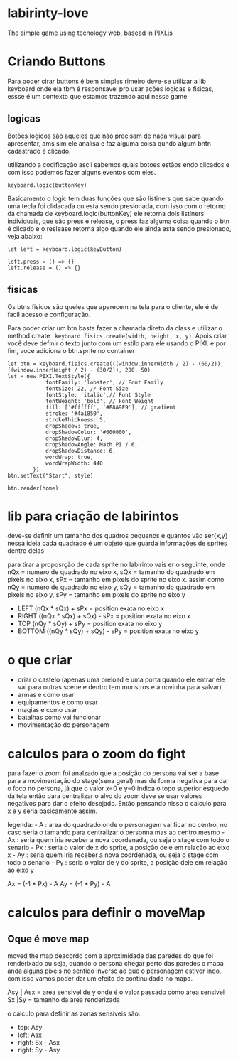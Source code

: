 # labirinty-love
The simple game using tecnology web, basead in PIXI.js

# Criando Buttons

Para poder cirar buttons é bem simples rimeiro deve-se utilizar a lib keyboard onde ela tbm é responsavel pro usar
ações logicas e fisicas, essse é um contexto que estamos trazendo aqui nesse game

## logicas

Botões logicos são aqueles que não precisam de nada visual para apresentar, ams sim ele analisa e faz alguma coisa qundo algum bntn cadastrado é clicado.

utilizando a codificação ascii sabemos quais botoes estãos endo clicados e com isso podemos fazer alguns eventos com eles.

```
keyboard.logic(buttonKey)
```

Basicamento o logic tem duas funções que são listiners que sabe quando uma tecla foi clidacada ou esta sendo presionada, com isso com o retorno da chamada de keyboard.logic(buttonKey) ele retorna dois listiners individuais, que são press e release, o press faz alguma coisa quando o btn é clicado e o reslease retorna algo quando ele ainda esta sendo presionado, veja abaixo:

```
let left = keyboard.logic(keyButton)

left.press = () => {}
left.release = () => {}
```

## fisicas

Os btns fisicos são queles que aparecem na tela para o cliente, ele é de facil acesso e configuração.

Para poder criar um btn basta fazer a chamada direto da class e utilizar o method create ``` keyboard.fisics.create(width, height, x, y)```. Apois criar você deve definir o texto junto com um estilo para ele usando o PIXI. e por fim, voce adiciona o btn.sprite no container

```
let btn = keyboard.fisics.create(((window.innerWidth / 2) - (60/2)), ((window.innerHeight / 2) - (30/2)), 200, 50)
let = new PIXI.TextStyle({
            fontFamily: 'lobster', // Font Family
            fontSize: 22, // Font Size
            fontStyle: 'italic',// Font Style
            fontWeight: 'bold', // Font Weight
            fill: ['#ffffff', '#F8A9F9'], // gradient
            stroke: '#4a1850',
            strokeThickness: 5,
            dropShadow: true,
            dropShadowColor: '#000000',
            dropShadowBlur: 4,
            dropShadowAngle: Math.PI / 6,
            dropShadowDistance: 6,
            wordWrap: true,
            wordWrapWidth: 440
        })
btn.setText("Start", style)

btn.render(home)
```

# lib para criação de labirintos

deve-se definir um tamanho dos quadros pequenos e quantos vão ser{x,y} nessa ideia
cada quadrado é um objeto que guarda informações de sprites dentro delas

para tirar a proposrção de cada sprite no labirinto vais er o seguinte, onde nQx = numero de quadrado no eixo x, sQx = tamanho do quadrado em pixels no eixo x, sPx = tamanho em pixels do sprite no eixo x.
assim como nQy = numero de quadrado no eixo y, sQy = tamanho do quadrado em pixels no eixo y, sPy = tamanho em pixels do sprite no eixo y



- LEFT (nQx * sQx) + sPx = position exata no eixo x
- RIGHT ((nQx * sQx) + sQx) - sPx = position exata no eixo x
- TOP (nQy * sQy) + sPy = position exata no eixo y
- BOTTOM ((nQy * sQy) + sQy) - sPy = position exata no eixo y


# o que criar

- criar o castelo (apenas uma preload e uma porta quando ele entrar ele vai para outras scene e dentro tem monstros e a novinha para salvar)
- armas e como usar
- equipamentos e como usar
- magias e como usar
- batalhas como vai funcionar
- movimentação do personagem

# calculos para o zoom do fight

para fazer o zoom foi analzado que a posição do persona vai ser a base para a movimentação do stage(sena geral)
mas de forma negativa para dar o foco no persona, já que o valor x=0 e y=0 indica o topo
superior esquedo da tela então para centralizar o alvo do zoom deve se usar valores negativos para 
dar o efeito desejado. Então pensando nisso o calculo para x e y seria basicamente assim.

legenda: 
    - A : area do quadrado onde o personagem vai ficar no centro, no caso seria o tamando para centralizar o personna mas ao centro mesmo
    - Ax : seria quem iria receber a nova coordenada, ou seja o stage com todo o senario
    - Px : seria o valor de x do sprite, a posição dele em relação ao eixo x
    - Ay : seria quem iria receber a nova coordenada, ou seja o stage com todo o senario
    - Py : seria o valor de y do sprite, a posição dele em relação ao eixo y

Ax = (-1 * Px) - A
Ay = (-1 * Py) - A

# calculos para definir o moveMap

## Oque é move map

 moved the map deacordo com a aproximidade das paredes do que foi renderixado
 ou seja, quando o persona chegar perto das paredes o mapa anda alguns pixels
 no sentido inverso ao que o personagem estiver indo, com isso vamos poder dar 
 um efeito de continuidade no mapa.

 Asy | Asx = area sensivel de y onde é o valor passado como area sensivel
 Sx |Sy = tamanho da area renderizada 
 
 o calculo para definir as zonas sensiveis são:
 
 - top: Asy
 - left: Asx
 - right: Sx - Asx
 - right: Sy - Asy
